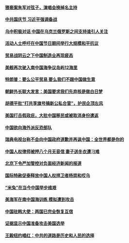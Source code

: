 #### [猥亵案朱军对弦子，演唱会换掉名主持](../pages/zyyyoeqqvi/4594095.md) 

#### [中共国庆节 习近平强调备战](../pages/zyyyoeqqvi/4593546.md) 

#### [乌中积极对话 中国在乌克兰俄罗斯之间支持谁引人关注](../pages/zyyyoeqqvi/4593448.md) 

#### [活动人士呼吁在中国节日期间举行大规模和平抗议](../pages/zyyyoeqqvi/4593308.md) 

#### [贸易战阴云之下中国制造业再现疲态](../pages/zyyyoeqqvi/4593269.md) 

#### [美舰再次驶入南中国海争议岛屿12海里](../pages/zyyyoeqqvi/4593257.md) 

#### [特朗普：要么公平贸易 要么我们不跟中国做生意](../pages/zyyyoeqqvi/4593227.md) 

#### [朝鲜外长联大发言：美国要求我们先弃核是做白日梦](../pages/zyyyoeqqvi/4593211.md) 

#### [胡德平批“打共享旗号搞新公私合营”，护民企顶左风](../pages/zyyyoeqqvi/4593188.md) 

#### [美国打击假政庇，大批中国移民或被取消身份遣返](../pages/zyyyoeqqvi/4592773.md) 

#### [中国欲向海外派反恐部队](../pages/zyyyoeqqvi/4592707.md) 

#### [瑞典电视台称不会向中国政府道歉并再讽中国：全世界都是你的](../pages/zyyyoeqqvi/4592701.md) 

#### [中国人权律师被押八个月无音信 妻子送冬衣遭刁难](../pages/zyyyoeqqvi/4592552.md) 

#### [北京下令严加管控对负面经济新闻的报道](../pages/zyyyoeqqvi/4592547.md) 

#### [国际特赦促泰释放中国人权捍卫者杨崇和哎乌](../pages/zyyyoeqqvi/4592505.md) 

#### [“米兔”在当今中国举步维艰](../pages/zyyyoeqqvi/4592503.md) 

#### [美海军在南中国海训练 模拟遭到攻击](../pages/zyyyoeqqvi/4592471.md) 

#### [中国驻韩大使：两国已完全恢复互信](../pages/zyyyoeqqvi/4592465.md) 

#### [证据显示中国准备攻击美国选举](../pages/zyyyoeqqvi/4592435.md) 

#### [王毅纽约唱红：中共的道路是历史和人民的选择](../pages/zyyyoeqqvi/4592058.md) 

